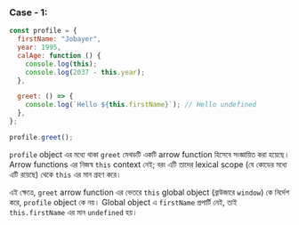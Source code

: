 
### Case - 1:
```javascript
const profile = {
  firstName: "Jobayer",
  year: 1995,
  calAge: function () {
    console.log(this);
    console.log(2037 - this.year);
  },

  greet: () => {
    console.log(`Hello ${this.firstName}`); // Hello undefined
  },
};

profile.greet();
```
`profile` object এর মধ্যে থাকা `greet` মেথডটি একটি arrow function হিসেবে সংজ্ঞায়িত করা হয়েছে। Arrow functions এর নিজস্ব `this` context নেই; বরং এটি তাদের lexical scope (যে কোডের মধ্যে এটি রয়েছে) থেকে `this` এর মান গ্রহণ করে।

এই ক্ষেত্রে, `greet` arrow function এর ভেতরে `this` global object (ব্রাউজারে `window`) কে নির্দেশ করে, `profile` object কে নয়। Global object এ `firstName` প্রপার্টি নেই, তাই `this.firstName` এর মান `undefined` হয়।